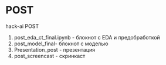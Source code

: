 # POST
hack-ai POST

1. post_eda_ct_final.ipynb - блокнот с EDA и предобработкой
2. post_model_final- блокнот с моделью
3. Presentation_post - презентация
4. post_screencast - скринкаст

